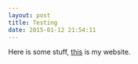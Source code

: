 ```yaml
---
layout: post
title: Testing
date: 2015-01-12 21:54:11
---
```


Here is some stuff, [this](http://chris.emmery.nl/) is my
website.